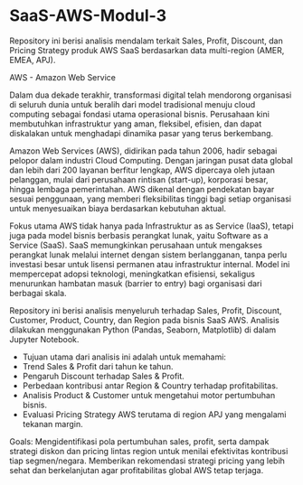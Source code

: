 # SaaS-AWS-Modul-3
Repository ini berisi analisis mendalam terkait Sales, Profit, Discount, dan Pricing Strategy produk AWS SaaS berdasarkan data multi-region (AMER, EMEA, APJ).

AWS - Amazon Web Service

Dalam dua dekade terakhir, transformasi digital telah mendorong organisasi di seluruh dunia untuk beralih dari model tradisional menuju cloud computing sebagai fondasi utama operasional bisnis. Perusahaan kini membutuhkan infrastruktur yang aman, fleksibel, efisien, dan dapat diskalakan untuk menghadapi dinamika pasar yang terus berkembang.

Amazon Web Services (AWS), didirikan pada tahun 2006, hadir sebagai pelopor dalam industri Cloud Computing. Dengan jaringan pusat data global dan lebih dari 200 layanan berfitur lengkap, AWS dipercaya oleh jutaan pelanggan, mulai dari perusahaan rintisan (start-up), korporasi besar, hingga lembaga pemerintahan. AWS dikenal dengan pendekatan bayar sesuai penggunaan, yang memberi fleksibilitas tinggi bagi setiap organisasi untuk menyesuaikan biaya berdasarkan kebutuhan aktual.

Fokus utama AWS tidak hanya pada Infrastruktur as as Service (IaaS), tetapi juga pada model bisnis berbasis perangkat lunak, yaitu Software as a Service (SaaS). SaaS memungkinkan perusahaan untuk mengakses perangkat lunak melalui internet dengan sistem berlangganan, tanpa perlu investasi besar untuk lisensi permanen atau infrastruktur internal. Model ini mempercepat adopsi teknologi, meningkatkan efisiensi, sekaligus menurunkan hambatan masuk (barrier to entry) bagi organisasi dari berbagai skala.

Repository ini berisi analisis menyeluruh terhadap Sales, Profit, Discount, Customer, Product, Country, dan Region pada bisnis SaaS AWS. Analisis dilakukan menggunakan Python (Pandas, Seaborn, Matplotlib) di dalam Jupyter Notebook.
- Tujuan utama dari analisis ini adalah untuk memahami:
- Trend Sales & Profit dari tahun ke tahun.
- Pengaruh Discount terhadap Sales & Profit.
- Perbedaan kontribusi antar Region & Country terhadap profitabilitas.
- Analisis Product & Customer untuk mengetahui motor pertumbuhan bisnis.
- Evaluasi Pricing Strategy AWS terutama di region APJ yang mengalami tekanan margin.

Goals: Mengidentifikasi pola pertumbuhan sales, profit, serta dampak strategi diskon dan pricing lintas region untuk menilai efektivitas kontribusi tiap segmen/negara. Memberikan rekomendasi strategi pricing yang lebih sehat dan berkelanjutan agar profitabilitas global AWS tetap terjaga.
